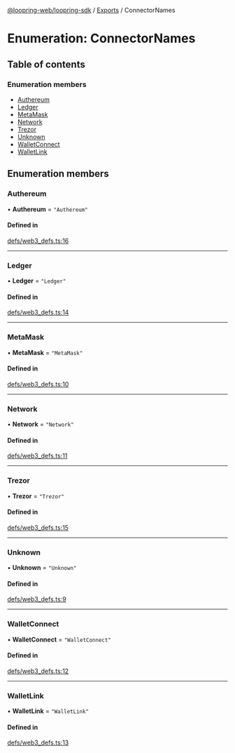 [@loopring-web/loopring-sdk](../README.md) / [Exports](../modules.md) / ConnectorNames

# Enumeration: ConnectorNames

## Table of contents

### Enumeration members

- [Authereum](ConnectorNames.md#authereum)
- [Ledger](ConnectorNames.md#ledger)
- [MetaMask](ConnectorNames.md#metamask)
- [Network](ConnectorNames.md#network)
- [Trezor](ConnectorNames.md#trezor)
- [Unknown](ConnectorNames.md#unknown)
- [WalletConnect](ConnectorNames.md#walletconnect)
- [WalletLink](ConnectorNames.md#walletlink)

## Enumeration members

### Authereum

• **Authereum** = `"Authereum"`

#### Defined in

[defs/web3_defs.ts:16](https://github.com/Loopring/loopring_sdk/blob/f560ad6/src/defs/web3_defs.ts#L16)

___

### Ledger

• **Ledger** = `"Ledger"`

#### Defined in

[defs/web3_defs.ts:14](https://github.com/Loopring/loopring_sdk/blob/f560ad6/src/defs/web3_defs.ts#L14)

___

### MetaMask

• **MetaMask** = `"MetaMask"`

#### Defined in

[defs/web3_defs.ts:10](https://github.com/Loopring/loopring_sdk/blob/f560ad6/src/defs/web3_defs.ts#L10)

___

### Network

• **Network** = `"Network"`

#### Defined in

[defs/web3_defs.ts:11](https://github.com/Loopring/loopring_sdk/blob/f560ad6/src/defs/web3_defs.ts#L11)

___

### Trezor

• **Trezor** = `"Trezor"`

#### Defined in

[defs/web3_defs.ts:15](https://github.com/Loopring/loopring_sdk/blob/f560ad6/src/defs/web3_defs.ts#L15)

___

### Unknown

• **Unknown** = `"Unknown"`

#### Defined in

[defs/web3_defs.ts:9](https://github.com/Loopring/loopring_sdk/blob/f560ad6/src/defs/web3_defs.ts#L9)

___

### WalletConnect

• **WalletConnect** = `"WalletConnect"`

#### Defined in

[defs/web3_defs.ts:12](https://github.com/Loopring/loopring_sdk/blob/f560ad6/src/defs/web3_defs.ts#L12)

___

### WalletLink

• **WalletLink** = `"WalletLink"`

#### Defined in

[defs/web3_defs.ts:13](https://github.com/Loopring/loopring_sdk/blob/f560ad6/src/defs/web3_defs.ts#L13)
